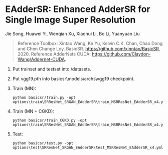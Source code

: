 # EAdderSR: Enhanced AdderSR for Single Image Super Resolution
Jie Song, Huawei Yi, Wenqian Xu, Xiaohui Li, Bo Li, Yuanyuan Liu
> Reference Toolbox: Xintao Wang, Ke Yu, Kelvin C.K. Chan, Chao Dong and Chen Change Loy. BasicSR. https://github.com/xinntao/BasicSR, 2020.
> Reference AdderNets CUDA: https://github.com/Claydon-Wang/Addernet-CUDA.


1. Put trainset and testset into /datasets.

2. Put vgg19.pth into basicsr\models\archs\vgg19 checkpoint.

3. Train (MN):

    ```
    python basicsr/train.py -opt options\train\SRResNet_SRGAN_EAdderSR\train_MSRResNet_EAdderSR_x4.yml 
   
    ``` 
4. Train (MN + CGKD):

    ```
    python basicsr/train_CGKD.py -opt options\train\SRResNet_SRGAN_EAdderSR\train_MSRResNet_EAdderSR_x4.yml 
   
    ```
5. Test:

    ```
    python basicsr/test.py -opt options\test\SRResNet_SRGAN_EAdderSR\test_MSRResNet_EAdderSR_x4.yml
   
    ```
